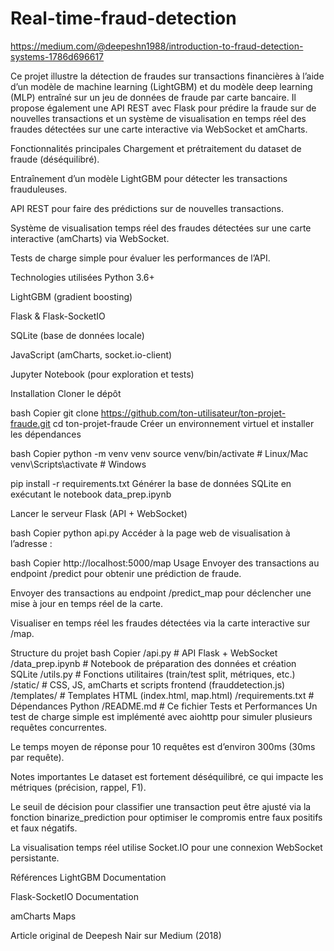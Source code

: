 # Real-time-fraud-detection
https://medium.com/@deepeshn1988/introduction-to-fraud-detection-systems-1786d696617

Ce projet illustre la détection de fraudes sur transactions financières à l’aide d’un modèle de machine learning (LightGBM) et du modèle deep learning (MLP) entraîné sur un jeu de données de fraude par carte bancaire. Il propose également une API REST avec Flask pour prédire la fraude sur de nouvelles transactions et un système de visualisation en temps réel des fraudes détectées sur une carte interactive via WebSocket et amCharts.

Fonctionnalités principales
Chargement et prétraitement du dataset de fraude (déséquilibré).

Entraînement d’un modèle LightGBM pour détecter les transactions frauduleuses.

API REST pour faire des prédictions sur de nouvelles transactions.

Système de visualisation temps réel des fraudes détectées sur une carte interactive (amCharts) via WebSocket.

Tests de charge simple pour évaluer les performances de l’API.

Technologies utilisées
Python 3.6+

LightGBM (gradient boosting)

Flask & Flask-SocketIO

SQLite (base de données locale)

JavaScript (amCharts, socket.io-client)

Jupyter Notebook (pour exploration et tests)

Installation
Cloner le dépôt

bash
Copier
git clone https://github.com/ton-utilisateur/ton-projet-fraude.git
cd ton-projet-fraude
Créer un environnement virtuel et installer les dépendances

bash
Copier
python -m venv venv
source venv/bin/activate  # Linux/Mac
venv\Scripts\activate     # Windows

pip install -r requirements.txt
Générer la base de données SQLite en exécutant le notebook data_prep.ipynb

Lancer le serveur Flask (API + WebSocket)

bash
Copier
python api.py
Accéder à la page web de visualisation à l’adresse :

bash
Copier
http://localhost:5000/map
Usage
Envoyer des transactions au endpoint /predict pour obtenir une prédiction de fraude.

Envoyer des transactions au endpoint /predict_map pour déclencher une mise à jour en temps réel de la carte.

Visualiser en temps réel les fraudes détectées via la carte interactive sur /map.

Structure du projet
bash
Copier
/api.py             # API Flask + WebSocket
/data_prep.ipynb     # Notebook de préparation des données et création SQLite
/utils.py           # Fonctions utilitaires (train/test split, métriques, etc.)
/static/            # CSS, JS, amCharts et scripts frontend (frauddetection.js)
/templates/         # Templates HTML (index.html, map.html)
/requirements.txt   # Dépendances Python
/README.md          # Ce fichier
Tests et Performances
Un test de charge simple est implémenté avec aiohttp pour simuler plusieurs requêtes concurrentes.

Le temps moyen de réponse pour 10 requêtes est d’environ 300ms (30ms par requête).

Notes importantes
Le dataset est fortement déséquilibré, ce qui impacte les métriques (précision, rappel, F1).

Le seuil de décision pour classifier une transaction peut être ajusté via la fonction binarize_prediction pour optimiser le compromis entre faux positifs et faux négatifs.

La visualisation temps réel utilise Socket.IO pour une connexion WebSocket persistante.

Références
LightGBM Documentation

Flask-SocketIO Documentation

amCharts Maps

Article original de Deepesh Nair sur Medium (2018)
